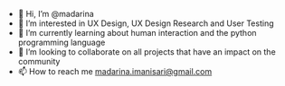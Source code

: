 - 👋 Hi, I’m @madarina
- 👀 I’m interested in UX Design, UX Design Research and User Testing
- 🌱 I’m currently learning about human interaction and the python programming language
- 💞️ I’m looking to collaborate on all projects that have an impact on the community
- 📫 How to reach me madarina.imanisari@gmail.com

<!---
madarina/madarina is a ✨ special ✨ repository because its `README.md` (this file) appears on your GitHub profile.
You can click the Preview link to take a look at your changes.
--->
